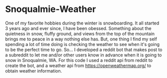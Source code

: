 # Snoqualmie-Weather
One of my favorite hobbies during the winter is snowboarding. It all started 3 years ago and ever since, I have been obessed. Something about the quietness in snow, fluffy ground, and 
views from the top of the mountain brings me to peace in a way nothing else has. But, one thing I find my self spending a lot of time doing is checking the weather to see when it's
going to be the perfect time to go. So... I developed a reddit bot that makes post to a subreddit to let me and/or other users know in advance when it is going to snow in Snoqualmie,
WA. For this code I used a reddit api from reddit to create the bot, and a weather api from https://openweathermap.org/ to obtain weather information. 
